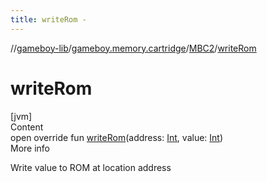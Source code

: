 ```yaml
---
title: writeRom -
---
```

//[gameboy-lib](../../index.md)/[gameboy.memory.cartridge](../index.md)/[MBC2](index.md)/[writeRom](write-rom.md)



# writeRom  
[jvm]  
Content  
open override fun [writeRom](write-rom.md)(address: [Int](https://kotlinlang.org/api/latest/jvm/stdlib/kotlin/-int/index.html), value: [Int](https://kotlinlang.org/api/latest/jvm/stdlib/kotlin/-int/index.html))  
More info  


Write value to ROM at location address

  



